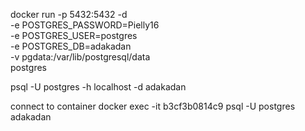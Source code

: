 docker run -p 5432:5432 -d \
-e POSTGRES_PASSWORD=Pielly16 \
-e POSTGRES_USER=postgres \
-e POSTGRES_DB=adakadan \
-v pgdata:/var/lib/postgresql/data \
postgres

<!-- connect to localhost -->
psql -U postgres -h localhost -d adakadan

connect to container
docker exec -it b3cf3b0814c9 psql -U postgres adakadan